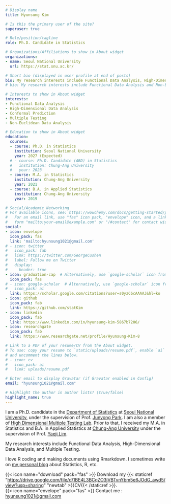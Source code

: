 ```yaml
---
# Display name
title: Hyunsung Kim

# Is this the primary user of the site?
superuser: true

# Role/position/tagline
role: Ph.D. Candidate in Statistics

# Organizations/Affiliations to show in About widget
organizations:
- name: Seoul National University
  url: https://stat.snu.ac.kr/

# Short bio (displayed in user profile at end of posts)
bio: My research interests include Functional Data Analysis, High-Dimensional Data Analysis, and Conformal Prediction.
# bio: My research interests include Functional Data Analysis and Non-Euclidean Data Analysis.

# Interests to show in About widget
interests:
- Functional Data Analysis
- High-Dimensional Data Analysis
- Conformal Prediction
- Multiple Testing
- Non-Euclidean Data Analysis

# Education to show in About widget
education:
  courses:
  - course: Ph.D. in Statistics
    institution: Seoul National University
    year: 2027 (Expected)
  # - course: Ph.D. Candidate (ABD) in Statistics
  #   institution: Chung-Ang University
  #   year: 2023
  - course: M.A. in Statistics
    institution: Chung-Ang University
    year: 2021
  - course: B.A. in Applied Statistics
    institution: Chung-Ang University
    year: 2019

# Social/Academic Networking
# For available icons, see: https://wowchemy.com/docs/getting-started/page-builder/#icons
#   For an email link, use "fas" icon pack, "envelope" icon, and a link in the
#   form "mailto:your-email@example.com" or "/#contact" for contact widget.
social:
- icon: envelope
  icon_pack: fas
  link: 'mailto:hyunsung1021@gmail.com'
# - icon: twitter
#   icon_pack: fab
#   link: https://twitter.com/GeorgeCushen
#   label: Follow me on Twitter
#   display:
#     header: true
- icon: graduation-cap  # Alternatively, use `google-scholar` icon from `ai` icon pack
  icon_pack: fas
# - icon: google-scholar  # Alternatively, use `google-scholar` icon from `ai` icon pack
#   icon_pack: ai
  link: https://scholar.google.com/citations?user=s0yzC6cAAAAJ&hl=ko
- icon: github
  icon_pack: fab
  link: https://github.com/statKim
- icon: linkedin
  icon_pack: fab
  link: https://www.linkedin.com/in/hyunsung-kim-5867b7206/
- icon: researchgate
  icon_pack: fab
  link: https://www.researchgate.net/profile/Hyunsung-Kim-8

# Link to a PDF of your resume/CV from the About widget.
# To use: copy your resume to `static/uploads/resume.pdf`, enable `ai` icons in `params.toml`,
# and uncomment the lines below.
# - icon: cv
#   icon_pack: ai
#   link: uploads/resume.pdf

# Enter email to display Gravatar (if Gravatar enabled in Config)
email: "hyunsung1021@gmail.com"

# Highlight the author in author lists? (true/false)
highlight_name: true
---
```


I am a Ph.D. candidate in the [Department of Statistics](https://stat.snu.ac.kr/) at [Seoul National University](https://www.snu.ac.kr/), under the supervision of Prof. [Junyong Park](https://hdmtlab.github.io/people/junyong_park/index.html).
I am also a member of [High Dimensional Multiple Testing Lab](https://hdmtlab.github.io/).
Prior to that, I received my M.A. in Statistics and B.A. in Applied Statistics at [Chung-Ang University](https://stat.cau.ac.kr/) under the supervision of Prof. [Yaeji Lim](https://sites.google.com/site/yaejilim).
<!--I was also a member of the [Multivariate Statistics Lab](https://sites.google.com/site/yaejilim).-->

My research interests include Functional Data Analysis, High-Dimensional Data Analysis, and Multiple Testing.
<!--Currently, my main research lies in classification and FDR control for functional data.-->

<!--
I am a Ph.D. student in the [Department of Statistics](http://stat.cau.ac.kr/) at [Chung-Ang University](https://www.cau.ac.kr/), under the supervision of [Prof. Yaeji Lim](https://sites.google.com/site/yaejilim).
I am also a member of the [Multivariate Statistics Lab](https://sites.google.com/view/yaejilim).
Prior to that, I received my M.A. in Statistics and B.A. in Applied Statistics at Chung-Ang University.
-->


<!--
My research interests include Functional Data Analysis, Non-Euclidean Data Analysis and Statistical Dimension Reduction.
Currently, my main research work includes developing functional clustering and quantile based dimension reduction method for Riemannian functional data.
-->

I love R coding and making documents using Rmarkdown.
I sometimes write on [my personal blog](https://statkim.github.io/) about Statistics, R, etc.


{{< icon name="download" pack="fas" >}} Download my {{< staticref "https://drive.google.com/file/d/1BE4L3BCqZO3jVBTvnYbm5e6JOdG_awd5/view?usp=sharing" "newtab" >}}CV{{< /staticref >}}.
<br>
{{< icon name="envelope" pack="fas" >}} Contact me : [hyunsung1021@gmail.com](mailto:hyunsung1021@gmail.com)
